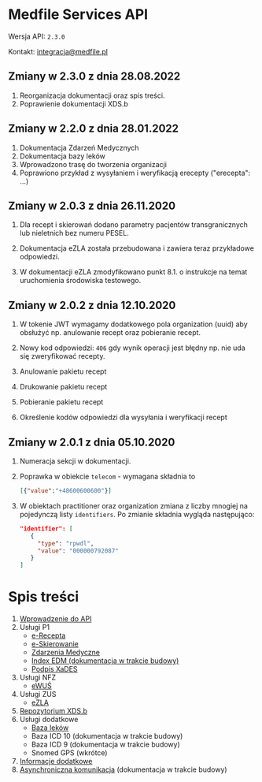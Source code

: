 # Medfile Services API

Wersja API: `2.3.0`

Kontakt: <integracja@medfile.pl>

## Zmiany w 2.3.0 z dnia 28.08.2022

1. Reorganizacja dokumentacji oraz spis treści.
2. Poprawienie dokumentacji XDS.b

## Zmiany w 2.2.0 z dnia 28.01.2022

1. Dokumentacja Zdarzeń Medycznych
2. Dokumentacja bazy leków
3. Wprowadzono trasę do tworzenia organizacji
4. Poprawiono przykład z wysyłaniem i weryfikacją erecepty ("erecepta": ...)

## Zmiany w 2.0.3 z dnia 26.11.2020

1. Dla recept i skierowań dodano parametry pacjentów transgranicznych lub nieletnich bez numeru PESEL.

2. Dokumentacja eZLA została przebudowana i zawiera teraz przykładowe odpowiedzi.

3. W dokumentacji eZLA zmodyfikowano punkt 8.1. o instrukcje na temat uruchomienia środowiska testowego.

## Zmiany w 2.0.2 z dnia 12.10.2020

1. W tokenie JWT wymagamy dodatkowego pola organization (uuid) aby obsłużyć np. anulowanie recept oraz pobieranie recept.

2. Nowy kod odpowiedzi: `406` gdy wynik operacji jest błędny np. nie uda się zweryfikować recepty.

3. Anulowanie pakietu recept

4. Drukowanie pakietu recept

5. Pobieranie pakietu recept

6. Określenie kodów odpowiedzi dla wysyłania i weryfikacji recept

## Zmiany w 2.0.1 z dnia 05.10.2020

1. Numeracja sekcji w dokumentacji.

2. Poprawka w obiekcie `telecom` - wymagana składnia to
   ```json
   [{"value":"+48600600600"}]
   ```

3. W obiektach practitioner oraz organization zmiana z liczby mnogiej na pojedynczą listy `identifiers`. Po zmianie składnia wygląda następująco:

   ```json
   "identifier": [
      {
        "type": "rpwdl",
        "value": "000000792087"
      }
   ]
   ```

# Spis treści

1. [Wprowadzenie do API](Introduction.md)
2. Usługi P1
    - [e-Recepta](Erecepta.md)
    - [e-Skierowanie](Eskierowania.md)
    - [Zdarzenia Medyczne](ZdarzeniaMedyczne.md)
    - [Index EDM (dokumentacja w trakcie budowy)](XDSRepository.md)
    - [Podpis XaDES](Signature.md)
3. Usługi NFZ
    - [eWUŚ](Ewus.md)
4. Usługi ZUS
    - [eZLA](Ezla.md)
5. [Repozytorium XDS.b](XDSRepository.md)
6. Usługi dodatkowe
    - [Baza leków](Dictionaries.md)
    - Baza ICD 10 (dokumentacja w trakcie budowy)
    - Baza ICD 9 (dokumentacja w trakcie budowy)
    - Snomed GPS (wkrótce)
7. [Informacje dodatkowe](Tools.md)
8. [Asynchroniczna komunikacja](AsynchronousCommunication.md) (dokumentacja w trakcie budowy)
